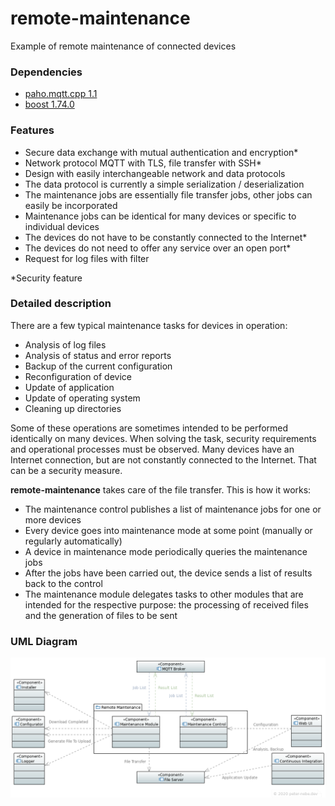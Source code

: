 # remote-maintenance
Example of remote maintenance of connected devices

### Dependencies
- [paho.mqtt.cpp 1.1](https://github.com/eclipse/paho.mqtt.cpp)
- [boost 1.74.0](https://www.boost.org)

### Features
- Secure data exchange with mutual authentication and encryption*
- Network protocol MQTT with TLS, file transfer with SSH*
- Design with easily interchangeable network and data protocols
- The data protocol is currently a simple serialization / deserialization
- The maintenance jobs are essentially file transfer jobs, other jobs can easily be incorporated
- Maintenance jobs can be identical for many devices or specific to individual devices
- The devices do not have to be constantly connected to the Internet*
- The devices do not need to offer any service over an open port*
- Request for log files with filter

*Security feature

### Detailed description
There are a few typical maintenance tasks for devices in operation:
- Analysis of log files
- Analysis of status and error reports
- Backup of the current configuration
- Reconfiguration of device
- Update of application
- Update of operating system
- Cleaning up directories

Some of these operations are sometimes intended to be performed identically on many devices. When solving the task, security requirements and operational processes must be observed. Many devices have an Internet connection, but are not constantly connected to the Internet. That can be a security measure.

**remote-maintenance** takes care of the file transfer. This is how it works:
- The maintenance control publishes a list of maintenance jobs for one or more devices
- Every device goes into maintenance mode at some point (manually or regularly automatically)
- A device in maintenance mode periodically queries the maintenance jobs
- After the jobs have been carried out, the device sends a list of results back to the control
- The maintenance module delegates tasks to other modules that are intended for the respective purpose: the processing of received files and the generation of files to be sent

### UML Diagram
![UML Diagram](remote-maintenance.png "UML Diagram")
